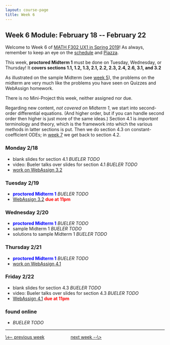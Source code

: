 ```yaml
---
layout: course-page
title: Week 6
---
```


## Week 6 Module: February 18 -- February 22

Welcome to Week 6 of [MATH F302 UX1 in Spring 2019](index.html)!  As always, remember to keep an eye on the [schedule](schedule.pdf) and [Piazza](https://piazza.com/uaf/spring2019/math302ux1/home).

This week, **proctored Midterm 1** must be done on Tuesday, Wednesday, or Thursday!  It **covers sections 1.1, 1.2, 1.3, 2.1, 2.2, 2.3, 2.4, 2.6, 3.1, and 3.2**

As illustrated on the sample Midterm (see [week 5](week5)), the problems on the midterm are very much like the problems you have seen on Quizzes and WebAssign homework.

There is no Mini-Project this week, neither assigned nor due.

Regarding new content, _not covered on Midterm 1_, we start into second-order differential equations.  (And higher order, but if you can handle second order then higher is just more of the same ideas.)  Section 4.1 is _important_ terminology and theory, which is the framework into which the various methods in latter sections is put.  Then we do section 4.3 on constant-coefficient ODEs; in [week 7](week7) we get back to section 4.2.

### Monday 2/18
* blank slides for section 4.1 _BUELER TODO_
* video: Bueler talks over slides for section 4.1 _BUELER TODO_
* [work on WebAssign 3.2](https://www.webassign.net/)

### Tuesday 2/19
* <span style="color:blue">**proctored Midterm 1**</span> _BUELER TODO_
* [WebAssign 3.2](https://www.webassign.net/) <span style="color:red">**due at 11pm**</span>

### Wednesday 2/20
* <span style="color:blue">**proctored Midterm 1**</span> _BUELER TODO_
* sample Midterm 1 _BUELER TODO_
* solutions to sample Midterm 1 _BUELER TODO_

### Thursday 2/21
* <span style="color:blue">**proctored Midterm 1**</span> _BUELER TODO_
* [work on WebAssign 4.1](https://www.webassign.net/)

### Friday 2/22
* blank slides for section 4.3 _BUELER TODO_
* video: Bueler talks over slides for section 4.3 _BUELER TODO_
* [WebAssign 4.1](https://www.webassign.net/) <span style="color:red">**due at 11pm**</span>

### found online
* _BUELER TODO_

<hr>
<a align="left" href="week5">\<-- previous week</a>  &nbsp; &nbsp; &nbsp; &nbsp; &nbsp; &nbsp; &nbsp; &nbsp; &nbsp; &nbsp; <a align="right" href="week7">next week --\></a>
